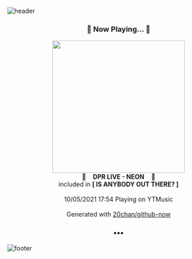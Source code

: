 ![header](https://capsule-render.vercel.app/api?type=wave&height=170&section=header&text=Hi.%20I'm%20SHIFT&fontColor=090707&fontAlignX=45&fontAlignY=65&fontSize=100)

<h3 align="center">🎵 Now Playing... 🎵</h3>
<p align="center">
  <a href="https://music.youtube.com/watch?v=-aCsacBeQjY">
    <img width="300" src="https://lh3.googleusercontent.com/6-4jmdfpbwljPJo2tUhogd5PwTvvUCBzsrs1QYWGnyBVklKEbx_qL6KjL56Ay5eifgV8HpcKI8nBnL7X">
  </a>
  <br>
  🎵&nbsp&nbsp&nbsp <b>DPR LIVE - NEON</b> &nbsp&nbsp&nbsp🎵
  <br>
  included in <b>[ IS ANYBODY OUT THERE? ]</b>
  
  <br />
  <br />
  10/05/2021 17:54 Playing on YTMusic
  <br />
  <br />
  Generated with <a href="https://github.com/20chan/github-now">20chan/github-now</a>
</p>

<h3 align="center">•••</h3>

![footer](https://capsule-render.vercel.app/api?type=wave&height=150&section=footer)
